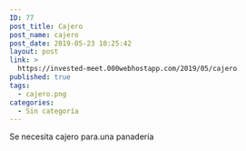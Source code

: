 ```yaml
---
ID: 77
post_title: Cajero
post_name: cajero
post_date: 2019-05-23 10:25:42
layout: post
link: >
  https://invested-meet.000webhostapp.com/2019/05/cajero
published: true
tags:
  - cajero.png
categories:
  - Sin categoría
---
```

Se necesita cajero para.una panadería